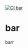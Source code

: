 [![CI bar](https://github.com/koooge/monorepo-ci/actions/workflows/bar.yml/badge.svg)](https://github.com/koooge/monorepo-ci/actions/workflows/bar.yml)

# bar
barr
